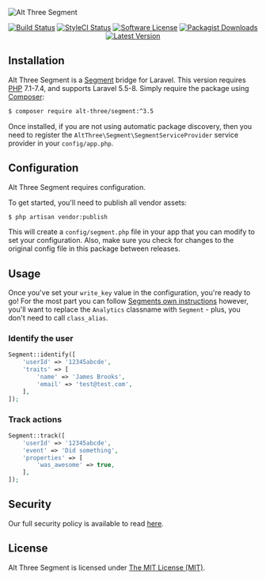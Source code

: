 ![Alt Three Segment](https://user-images.githubusercontent.com/2829600/71490849-0de16e00-2825-11ea-87a6-ddada0f35224.png)

<p align="center">
<a href="https://github.com/AltThree/Segment/actions?query=workflow%3ATests"><img src="https://img.shields.io/github/workflow/status/AltThree/Segment/Tests?label=Tests&style=flat-square" alt="Build Status"></img></a>
<a href="https://github.styleci.io/repos/38056197"><img src="https://github.styleci.io/repos/38056197/shield" alt="StyleCI Status"></img></a>
<a href="LICENSE"><img src="https://img.shields.io/badge/license-MIT-brightgreen?style=flat-square" alt="Software License"></img></a>
<a href="https://packagist.org/packages/alt-three/segment"><img src="https://img.shields.io/packagist/dt/alt-three/segment?style=flat-square" alt="Packagist Downloads"></img></a>
<a href="https://github.com/AltThree/Segment/releases"><img src="https://img.shields.io/github/release/AltThree/Segment?style=flat-square" alt="Latest Version"></img></a>
</p>


## Installation

Alt Three Segment is a [Segment](https://segment.com/) bridge for Laravel. This version requires [PHP](https://php.net) 7.1-7.4, and supports Laravel 5.5-8. Simply require the package using [Composer](https://getcomposer.org):

```bash
$ composer require alt-three/segment:^3.5
```

Once installed, if you are not using automatic package discovery, then you need to register the  `AltThree\Segment\SegmentServiceProvider` service provider in your `config/app.php`.


## Configuration

Alt Three Segment requires configuration.

To get started, you'll need to publish all vendor assets:

```bash
$ php artisan vendor:publish
```

This will create a `config/segment.php` file in your app that you can modify to set your configuration. Also, make sure you check for changes to the original config file in this package between releases.


## Usage

Once you've set your `write_key` value in the configuration, you're ready to go! For the most part you can follow [Segments own instructions](https://segment.com/docs/libraries/php/quickstart) however, you'll want to replace the `Analytics` classname with `Segment` - plus, you don't need to call `class_alias`.

### Identify the user

```php
Segment::identify([
    'userId' => '12345abcde',
    'traits' => [
        'name' => 'James Brooks',
        'email' => 'test@test.com',
    ],
]);
```

### Track actions

```php
Segment::track([
    'userId' => '12345abcde',
    'event' => 'Did something',
    'properties' => [
        'was_awesome' => true,
    ],
]);
```


## Security

Our full security policy is available to read [here](https://github.com/AltThree/Segment/security/policy).


## License

Alt Three Segment is licensed under [The MIT License (MIT)](LICENSE).